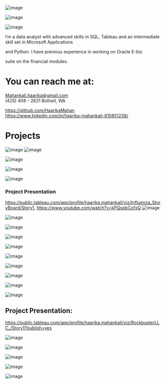 ![image](https://user-images.githubusercontent.com/107511180/181687546-0ca993bc-f93f-4ef0-bef1-4cd6ab261f3f.png)


![image](https://user-images.githubusercontent.com/107511180/181715936-4a7b7b57-6384-4ff0-9ef2-75d86f72859a.png)

![image](https://user-images.githubusercontent.com/107511180/181716702-8fde9109-17ea-4f05-b3c1-0f34f6d67854.png)

I’m a data analyst with advanced skills in 
SQL, Tableau and an intermediate skill set in Microsoft Applications

and Python. I have previous experience in working on Oracle E-biz 

suite on the financial modules.




# You can reach me at:

Mahankali.haarika@gmail.com      
(425) 408 – 2631 Bothell, WA

 https://github.com/HaarikaMahan                    
 https://www.linkedin.com/in/haarika-mahankali-815851238/    
 

# Projects

![image](https://user-images.githubusercontent.com/107511180/181689469-fad0b1d9-ef9d-4b79-8b54-7b8f52a6ec7e.png)
![image](https://user-images.githubusercontent.com/107511180/181728992-357dbbdf-72cf-40f8-8e48-38a369163319.png)

![image](https://user-images.githubusercontent.com/107511180/181727784-dca9783c-ebf0-417e-b29b-a9e0dfcfa298.png)

![image](https://user-images.githubusercontent.com/107511180/181727841-fd53dc6c-2366-4652-8078-df781ac44bb2.png)

![image](https://user-images.githubusercontent.com/107511180/181728076-8635dd25-99bf-47a2-8643-2e43ec7ccc3c.png)

### Project Presentation
https://public.tableau.com/app/profile/haarika.mahankali/viz/Influenza_StoryBoard/Story1,
https://www.youtube.com/watch?v=kPQspbCofxQ
![image](https://user-images.githubusercontent.com/107511180/181731073-3ea54312-4b2b-4167-a213-85c1ff55449a.png)

![image](https://user-images.githubusercontent.com/107511180/181732916-0b9347f8-284d-4a34-830f-8907eb77f40f.png)

![image](https://user-images.githubusercontent.com/107511180/181733240-e4f8dbf2-9408-4890-9023-7ecd6a088132.png)

![image](https://user-images.githubusercontent.com/107511180/181735562-d886a324-18da-4b01-bb63-8ab0473d8a7b.png)

![image](https://user-images.githubusercontent.com/107511180/181736500-1241f447-4f48-445e-bcab-47796d9072ec.png)



![image](https://user-images.githubusercontent.com/107511180/181741427-36b9b64b-706c-447d-aa21-b29d390193ac.png)

![image](https://user-images.githubusercontent.com/107511180/181742135-a6f66e5d-cda5-46bb-a9ee-adffb6c50f77.png)

![image](https://user-images.githubusercontent.com/107511180/181742731-fa238f30-a6e6-40fd-9cf2-8e16e3b6d197.png)

![image](https://user-images.githubusercontent.com/107511180/181746774-fd60518a-6d0d-4608-8e59-b3f50137ec36.png)

![image](https://user-images.githubusercontent.com/107511180/181747725-9f08300c-48c2-412d-9d15-457f86026da2.png)
## Project Presentation:
https://public.tableau.com/app/profile/haarika.mahankali/viz/RockbusterLLC_/Story1?publish=yes

![image](https://user-images.githubusercontent.com/107511180/181748163-78c2b5c4-83b6-46e5-8d83-1645a7e23da6.png)

![image](https://user-images.githubusercontent.com/107511180/181748387-2ab4552d-bc90-4dfa-966e-c1f30a4f169f.png)

![image](https://user-images.githubusercontent.com/107511180/181748651-529d9055-9587-48f3-9921-5bfc2dcd5821.png)

![image](https://user-images.githubusercontent.com/107511180/181749094-15fbf750-5131-4f6a-b341-1c7b0ea0424c.png)

![image](https://user-images.githubusercontent.com/107511180/181750063-73863823-3851-456d-98d3-cb131b89de95.png)




















